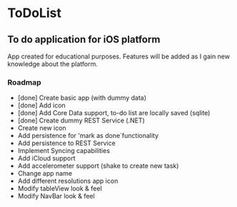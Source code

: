 ToDoList
========

## To do application for iOS platform

App created for educational purposes. Features will be added as I gain new knowledge about the platform.

### Roadmap

- [done] Create basic app (with dummy data)
- [done] Add icon
- [done] Add Core Data support, to-do list are locally saved (sqlite)
- [done] Create dummy REST Service (.NET)
- Create new icon
- Add persistence for 'mark as done´functionality
- Add persistence to REST Service
- Implement Syncing capabilities
- Add iCloud support
- Add accelerometer support (shake to create new task)
- Change app name
- Add different resolutions app icon
- Modify tableView look & feel
- Modify NavBar look & feel
